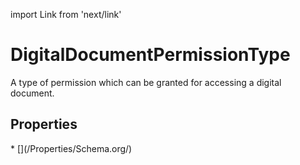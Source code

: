 import Link from 'next/link'

# DigitalDocumentPermissionType

A type of permission which can be granted for accessing a digital document.

## Properties

<Grid>
* [](/Properties/Schema.org/)

</Grid>

